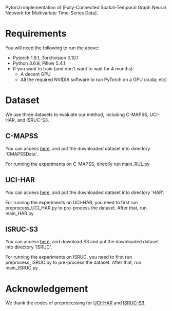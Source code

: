 Pytorch implementation of [Fully-Connected Spatial-Temporal Graph Neural Network for Multivariate Time-Series Data]. 

# Requirements

You will need the following to run the above:
- Pytorch 1.9.1, Torchvision 0.10.1
- Python 3.6.8, Pillow 5.4.1
- If you want to train (and don't want to wait for 4 months):
  - A decent GPU
  - All the required NVIDIA software to run PyTorch on a GPU (cuda, etc)
  
# Dataset

We use three datasets to evaluate our method, including C-MAPSS, UCI-HAR, and ISRUC-S3.

## C-MAPSS

You can access [here](https://ti.arc.nasa.gov/tech/dash/groups/pcoe/prognostic-data-repository/), and put the downloaded dataset into directory 'CMAPSSData'.

For running the experiments on C-MAPSS, directly run main_RUL.py

## UCI-HAR

You can access [here](https://archive.ics.uci.edu/ml/datasets/Human+Activity+Recognition+Using+Smartphones), and put the downloaded dataset into directory 'HAR'.

For running the experiments on UCI-HAR, you need to first run preprocess_UCI_HAR.py to pre-process the dataset. After that, run main_HAR.py

## ISRUC-S3
 
You can access [here](https://sleeptight.isr.uc.pt/), and download S3 and put the downloaded dataset into directory 'ISRUC'.

For running the experiments on ISRUC, you need to first run preprocess_ISRUC.py to pre-process the dataset. After that, run main_ISRUC.py

# Acknowledgement

We thank the codes of preprocessing for [UCI-HAR](https://github.com/emadeldeen24/TS-TCC) and [ISRUC-S3](https://github.com/ziyujia/MSTGCN).